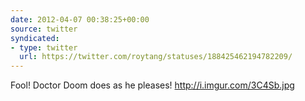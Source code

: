 ```yaml
---
date: 2012-04-07 00:38:25+00:00
source: twitter
syndicated:
- type: twitter
  url: https://twitter.com/roytang/statuses/188425462194782209/
---
```


Fool! Doctor Doom does as he pleases! http://i.imgur.com/3C4Sb.jpg
